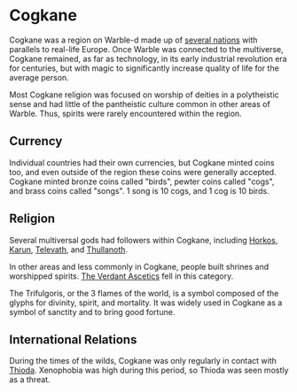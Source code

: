 # Cogkane

<meta property="og:description" content="Cogkane was a region on Warble-d with parallels to real-life Europe.">

Cogkane was a region on Warble-d made up of [several nations](./member-nations.md) with parallels to real-life Europe. Once Warble was connected to the multiverse, Cogkane remained, as far as technology, in its early industrial revolution era for centuries, but with magic to significantly increase quality of life for the average person.

Most Cogkane religion was focused on worship of deities in a polytheistic sense and had little of the pantheistic culture common in other areas of Warble. Thus, spirits were rarely encountered within the region.

## Currency

Individual countries had their own currencies, but Cogkane minted coins too, and even outside of the region these coins were generally accepted. Cogkane minted bronze coins called "birds", pewter coins called "cogs", and brass coins called "songs". 1 song is 10 cogs, and 1 cog is 10 birds.

## Religion

Several multiversal gods had followers within Cogkane, including [Horkos](../../../../../../../deities/pantheons/superi-vulgati/horkos.md), [Karun](../../../../../../../deities/pantheons/superi-vulgati/karun.md), [Televath](../../../../../../../deities/pantheons/superi-vulgati/televath.md), and [Thullanoth](../../../../../../../deities/pantheons/superi-vulgati/thullanoth.md).

In other areas and less commonly in Cogkane, people built shrines and worshipped spirits. [The Verdant Ascetics](../../../../factions/verdant-ascetics.md) fell in this category.

The Trifulgoris, or the 3 flames of the world, is a symbol composed of the glyphs for divinity, spirit, and mortality. It was widely used in Cogkane as a symbol of sanctity and to bring good fortune.

## International Relations

During the times of the wilds, Cogkane was only regularly in contact with [Thioda](../thioda.md). Xenophobia was high during this period, so Thioda was seen mostly as a threat.